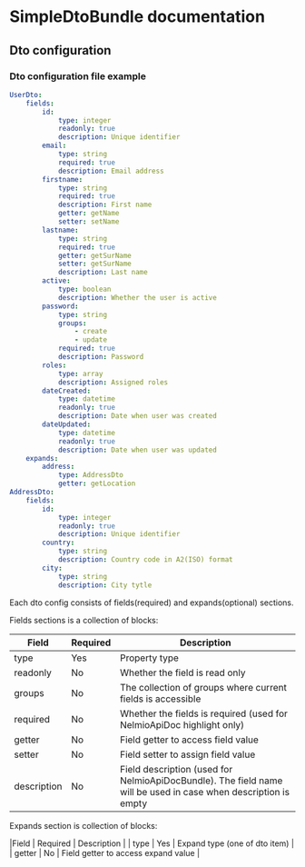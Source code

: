 # SimpleDtoBundle documentation
## Dto configuration
### Dto configuration file example
```yml
UserDto:
    fields:
        id:
            type: integer
            readonly: true
            description: Unique identifier
        email:
            type: string
            required: true
            description: Email address
        firstname:
            type: string
            required: true
            description: First name
            getter: getName
            setter: setName
        lastname:
            type: string
            required: true
            getter: getSurName
            setter: getSurName
            description: Last name
        active:
            type: boolean
            description: Whether the user is active
        password:
            type: string
            groups:
                - create
                - update
            required: true
            description: Password
        roles:
            type: array
            description: Assigned roles
        dateCreated:
            type: datetime
            readonly: true
            description: Date when user was created
        dateUpdated:
            type: datetime
            readonly: true
            description: Date when user was updated
    expands:
        address:
            type: AddressDto
            getter: getLocation
AddressDto:
    fields:
        id: 
            type: integer
            readonly: true
            description: Unique identifier
        country:
            type: string
            description: Country code in A2(ISO) format
        city:
            type: string
            description: City tytle
```

Each dto config consists of fields(required) and expands(optional) sections.

Fields sections is a collection of blocks:

| Field       | Required | Description                                                                                                     |
|-------------|----------|-----------------------------------------------------------------------------------------------------------------|
| type        | Yes      | Property type                                                                                                   |
| readonly    | No       | Whether the field is read only                                                                                  |
| groups      | No       | The collection of groups where current fields is accessible                                                     |
| required    | No       | Whether the fields is required (used for NelmioApiDoc highlight only)                                           |
| getter      | No       | Field getter to access field value                                                                              |
| setter      | No       | Field setter to assign field value                                                                              |
| description | No       | Field description (used for NelmioApiDocBundle). The field name will be used in case when description is empty  |


Expands section is collection of blocks:

|Field       | Required | Description                         |
| type       | Yes      | Expand type (one of dto item)       |
| getter     | No       | Field getter to access expand value |